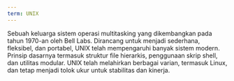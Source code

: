 ```yaml
---
term: UNIX
---
```


Sebuah keluarga sistem operasi multitasking yang dikembangkan pada tahun 1970-an oleh Bell Labs. Dirancang untuk menjadi sederhana, fleksibel, dan portabel, UNIX telah mempengaruhi banyak sistem modern. Prinsip dasarnya termasuk struktur file hierarkis, penggunaan skrip shell, dan utilitas modular. UNIX telah melahirkan berbagai varian, termasuk Linux, dan tetap menjadi tolok ukur untuk stabilitas dan kinerja.